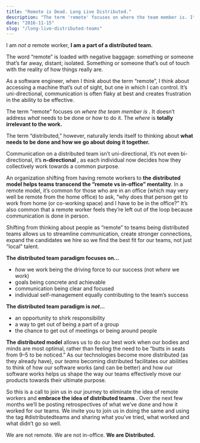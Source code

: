 ```yaml
---
title: "Remote is Dead. Long Live Distributed."
description: "The term 'remote' focuses on where the team member is. It doesn’t address what needs to be done or how to do it. The where is totally irrelevant to the work. The term 'distributed', however, naturally lends itself to thinking about what needs to be done and how we go about doing it together. I am not a remote worker, I am a part of a distributed team."
date: "2016-11-15"
slug: "/long-live-distributed-teams"
---
```


I am _not a_ remote worker, **I am a part of a distributed team.** 

The word “remote” is loaded with negative baggage: something or someone that’s far away, distant; isolated. Something or someone that’s out of touch with the reality of how things really are.

As a software engineer, when I think about the term “remote”, I think about accessing a machine that’s out of sight, but one in which I can control. It’s uni-directional, communication is often flaky at best and creates frustration in the ability to be effective.

The term “remote” focuses on _where the team member is_ . It doesn’t address _what_ needs to be done or _how_ to do it. The _where_ is **totally irrelevant to the work.**

The term “distributed,” however, naturally lends itself to thinking about **what needs to be done and how we go about doing it together.**

Communication on a distributed team isn’t uni-directional, it’s not even bi-directional, it’s **n-directional** , as each individual now decides how they collectively work towards a common purpose.

An organization shifting from having remote workers to **the** **distributed model helps teams transcend the “remote vs in-office” mentality**. In a remote model, it’s common for those who are in an office (which may very well be remote from the home office) to ask, “why does that person get to work from home (or co-working space) and I have to be in the office?” It’s also common that a remote worker feels they’re left out of the loop because communication is done in person.

Shifting from thinking about people as “remote” to teams being distributed teams allows us to streamline communication, create stronger connections, expand the candidates we hire so we find the best fit for our teams, not just “local” talent.

 **The distributed team paradigm focuses on…** 

- _how_ we work being the driving force to our success (not _where_ we work)
- goals being concrete and achievable
- communication being clear and focused
- individual self-management equally contributing to the team’s success

 **The distributed team paradigm is _not…_** 

- an opportunity to shirk responsibility
- a way to get out of being a part of a group
- the chance to get out of meetings or being around people

 **The distributed model** allows us to do our best work when our bodies and minds are most optimal, rather than feeling the need to be “butts in seats from 9–5 to be noticed.” As our technologies become more distributed (as they already have), our _teams_ becoming distributed facilitates our abilities to think of how our software works (and can be better) and how our software works helps us shape the way our teams effectively move our products towards their ultimate purpose.

So this is a call to join us in our journey to eliminate the idea of remote workers and **embrace the idea of distributed teams** . Over the next few months we’ll be posting retrospectives of what we’ve done and how it worked for our teams. We invite you to join us in doing the same and using the tag #distributedteams and sharing what you’ve tried, what worked and what didn’t go so well.

We are not remote. We are not in-office. **We are Distributed.**